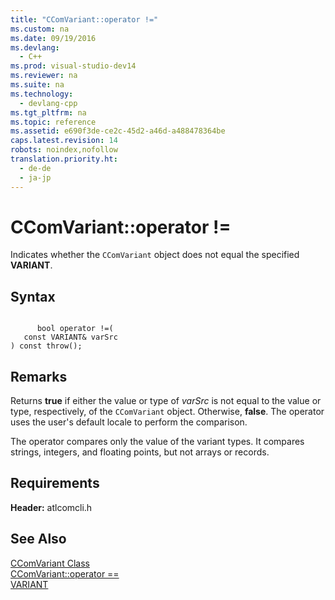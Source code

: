 ```yaml
---
title: "CComVariant::operator !="
ms.custom: na
ms.date: 09/19/2016
ms.devlang: 
  - C++
ms.prod: visual-studio-dev14
ms.reviewer: na
ms.suite: na
ms.technology: 
  - devlang-cpp
ms.tgt_pltfrm: na
ms.topic: reference
ms.assetid: e690f3de-ce2c-45d2-a46d-a488478364be
caps.latest.revision: 14
robots: noindex,nofollow
translation.priority.ht: 
  - de-de
  - ja-jp
---
```

# CComVariant::operator !=
Indicates whether the `CComVariant` object does not equal the specified **VARIANT**.  
  
## Syntax  
  
```  
  
      bool operator !=(  
   const VARIANT& varSrc   
) const throw();  
```  
  
## Remarks  
 Returns **true** if either the value or type of *varSrc* is not equal to the value or type, respectively, of the `CComVariant` object. Otherwise, **false**. The operator uses the user's default locale to perform the comparison.  
  
 The operator compares only the value of the variant types. It compares strings, integers, and floating points, but not arrays or records.  
  
## Requirements  
 **Header:** atlcomcli.h  
  
## See Also  
 [CComVariant Class](../vs140/CComVariant-Class.md)   
 [CComVariant::operator ==](../vs140/CComVariant--operator-==.md)   
 [VARIANT](assetId:///e305240e-9e11-4006-98cc-26f4932d2118)